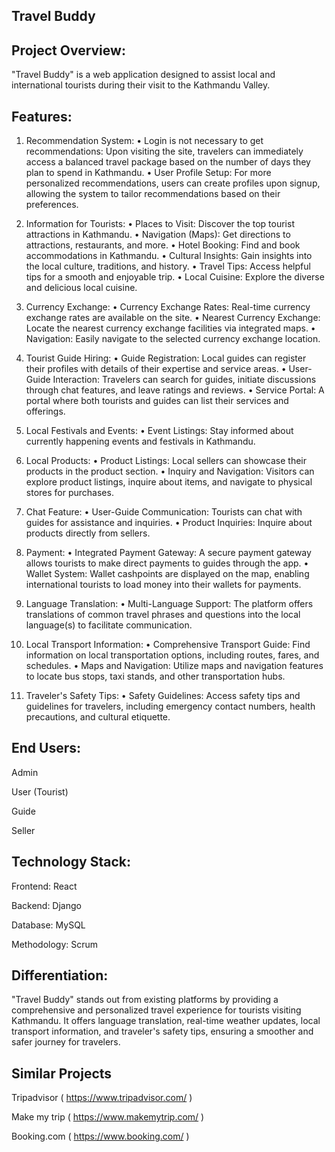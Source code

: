 ## Travel Buddy

## Project Overview:
"Travel Buddy" is a web application designed to assist local and international
tourists during their visit to the Kathmandu Valley.

## Features:
1. Recommendation System:
• Login is not necessary to get recommendations: Upon visiting the
site, travelers can immediately access a balanced travel package based
on the number of days they plan to spend in Kathmandu.
• User Profile Setup: For more personalized recommendations, users
can create profiles upon signup, allowing the system to tailor
recommendations based on their preferences.

2. Information for Tourists:
• Places to Visit: Discover the top tourist attractions in Kathmandu.
• Navigation (Maps): Get directions to attractions, restaurants, and more.
• Hotel Booking: Find and book accommodations in Kathmandu.
• Cultural Insights: Gain insights into the local culture, traditions, and
history.
• Travel Tips: Access helpful tips for a smooth and enjoyable trip.
• Local Cuisine: Explore the diverse and delicious local cuisine.

3. Currency Exchange:
• Currency Exchange Rates: Real-time currency exchange rates are
available on the site.
• Nearest Currency Exchange: Locate the nearest currency exchange
facilities via integrated maps.
• Navigation: Easily navigate to the selected currency exchange location.

4. Tourist Guide Hiring:
• Guide Registration: Local guides can register their profiles with details
of their expertise and service areas.
• User-Guide Interaction: Travelers can search for guides, initiate
discussions through chat features, and leave ratings and reviews.
• Service Portal: A portal where both tourists and guides can list their
services and offerings.

5. Local Festivals and Events:
• Event Listings: Stay informed about currently happening events and
festivals in Kathmandu.

6. Local Products:
• Product Listings: Local sellers can showcase their products in the
product section.
• Inquiry and Navigation: Visitors can explore product listings, inquire
about items, and navigate to physical stores for purchases.

7. Chat Feature:
• User-Guide Communication: Tourists can chat with guides for
assistance and inquiries.
• Product Inquiries: Inquire about products directly from sellers.

8. Payment:
• Integrated Payment Gateway: A secure payment gateway allows
tourists to make direct payments to guides through the app.
• Wallet System: Wallet cashpoints are displayed on the map, enabling
international tourists to load money into their wallets for payments.

9. Language Translation:
• Multi-Language Support: The platform offers translations of common
travel phrases and questions into the local language(s) to facilitate
communication.

10. Local Transport Information:
• Comprehensive Transport Guide: Find information on local
transportation options, including routes, fares, and schedules.
• Maps and Navigation: Utilize maps and navigation features to locate
bus stops, taxi stands, and other transportation hubs.

11. Traveler's Safety Tips:
• Safety Guidelines: Access safety tips and guidelines for travelers,
including emergency contact numbers, health precautions, and cultural
etiquette.

## End Users:
Admin

User (Tourist)

Guide

Seller

## Technology Stack:
Frontend: React

Backend: Django

Database: MySQL

Methodology: Scrum

## Differentiation:
"Travel Buddy" stands out from existing platforms by providing a comprehensive
and personalized travel experience for tourists visiting Kathmandu. It offers
language translation, real-time weather updates, local transport information, and
traveler's safety tips, ensuring a smoother and safer journey for travelers.

## Similar Projects
Tripadvisor ( https://www.tripadvisor.com/ )

Make my trip ( https://www.makemytrip.com/ )

Booking.com ( https://www.booking.com/ )

